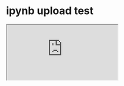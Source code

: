 # ipynb upload test


<p>
  <iframe
    src="https://nbviewer.org/gist/ShawnKim2/b76bccd991452b5d817bcda82b3ea770"
    width: 4000px;
    border: 1px solid #eee;
    border-bottom: 40px solid #eee;
    border-radius: 4px;
    height: 400px;
    scrolling="yes">
  </iframe>
</p>
